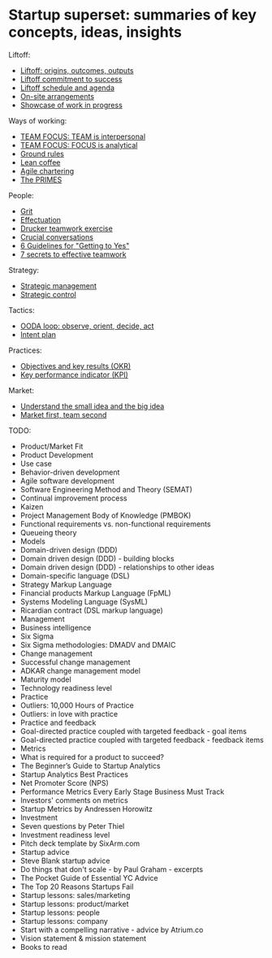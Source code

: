 # Startup superset: summaries of key concepts, ideas, insights

Liftoff:

* [Liftoff: origins, outcomes, outputs](doc/liftoff_origins_outcomes_outputs.md)
* [Liftoff commitment to success](doc/liftoff_commitment_to_success.md)
* [Liftoff schedule and agenda](doc/liftoff_schedule_and_agenda.md)
* [On-site arrangements](doc/on_site_arrangements.md)
* [Showcase of work in progress](doc/showcase_of_work_in_progress.md)

Ways of working:

* [TEAM FOCUS: TEAM is interpersonal](doc/team_focus_team_is_interpersonal.md)
* [TEAM FOCUS: FOCUS is analytical](doc/team_focus_focus_is_analytical.md)
* [Ground rules](doc/ground_rules.md)
* [Lean coffee](doc/lean_coffee.md)
* [Agile chartering](doc/agile_chartering.md)
* [The PRIMES](doc/the_primes.md)

People:

* [Grit](doc/grit.md)
* [Effectuation](doc/effectuation.md)
* [Drucker teamwork exercise](doc/drucker_teamwork_exercise.md)
* [Crucial conversations](doc/crucial_conversations.md)
* [6 Guidelines for "Getting to Yes"](doc/6_guidelines_for_getting_to_yes.md)
* [7 secrets to effective teamwork](doc/7_secrets_to_effective_teamwork.md)

Strategy:

* [Strategic management](doc/strategic_management.md)
* [Strategic control](doc/strategic_control.md)

Tactics:

* [OODA loop: observe, orient, decide, act](doc/ooda_loop_observe_orient_decide_act.md)
* [Intent plan](doc/intent_plan.md)

Practices:

* [Objectives and key results (OKR)](doc/objectives_and_key_results.md)
* [Key performance indicator (KPI)](doc/key_performance_indicator.md)

Market:

* [Understand the small idea and the big idea](doc/understand_the_small_idea_and_the_big_idea.md)
* [Market first, team second](doc/market_first_team_second.md)

TODO:

* Product/Market Fit
* Product Development
* Use case
* Behavior-driven development
* Agile software development
* Software Engineering Method and Theory (SEMAT)
* Continual improvement process
* Kaizen
* Project Management Body of Knowledge (PMBOK)
* Functional requirements vs. non-functional requirements
* Queueing theory
* Models
* Domain-driven design (DDD)
* Domain driven design (DDD) - building blocks
* Domain driven design (DDD) - relationships to other ideas
* Domain-specific language (DSL)
* Strategy Markup Language
* Financial products Markup Language (FpML)
* Systems Modeling Language (SysML)
* Ricardian contract (DSL markup language)
* Management
* Business intelligence
* Six Sigma
* Six Sigma methodologies: DMADV and DMAIC
* Change management
* Successful change management
* ADKAR change management model
* Maturity model
* Technology readiness level
* Practice
* Outliers: 10,000 Hours of Practice
* Outliers: in love with practice
* Practice and feedback
* Goal-directed practice coupled with targeted feedback - goal items
* Goal-directed practice coupled with targeted feedback - feedback items
* Metrics
* What is required for a product to succeed?
* The Beginner’s Guide to Startup Analytics
* Startup Analytics Best Practices
* Net Promoter Score (NPS)
* Performance Metrics Every Early Stage Business Must Track
* Investors' comments on metrics
* Startup Metrics by Andressen Horowitz
* Investment
* Seven questions by Peter Thiel
* Investment readiness level
* Pitch deck template by SixArm.com
* Startup advice
* Steve Blank startup advice
* Do things that don't scale - by Paul Graham - excerpts
* The Pocket Guide of Essential YC Advice
* The Top 20 Reasons Startups Fail
* Startup lessons: sales/marketing
* Startup lessons: product/market
* Startup lessons: people
* Startup lessons: company
* Start with a compelling narrative - advice by Atrium.co
* Vision statement & mission statement
* Books to read
